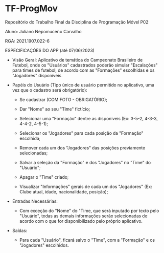 # TF-ProgMov
Repositório do Trabalho Final da Disciplina de Programação Móvel P02

Aluno: Juliano Nepomuceno Carvalho

RGA: 2021.1907.022-6

ESPECIFICAÇÕES DO APP (até 07/06/2023)
- Visão Geral: Aplicativo de temática do Campeonato Brasileiro de Futebol, onde os "Usuários" cadastrados poderão simular "Escalações" para times de futebol, de acordo com as "Formações" escolhidas e os "Jogadores" disponíveis.
- Papéis do Usuário (Tipo único de usuário permitido no aplicativo, uma vez que o cadastro será obrigatório):
  - Se cadastrar (COM FOTO - OBRIGATÓRIO);
  
  - Dar "Nome" ao seu "Time" fictício;

  - Selecionar uma "Formação" dentre as disponíveis (Ex: 3-5-2, 4-3-3, 4-4-2, 4-5-1);
  
  - Selecionar os "Jogadores" para cada posição da "Formação" escolhida;

  - Remover cada um dos "Jogadores" das posições previamente selecionadas;
  
  - Salvar a seleção da "Formação" e dos "Jogadores" no "Time" do "Usuário";

  - Apagar o "Time" criado;
  
  - Visualizar "Informações" gerais de cada um dos "Jogadores" (Ex: Clube atual, idade, nacionalidade, posição);

- Entradas Necessárias: 
  - Com exceção do "Nome" do "Time, que será inputado por texto pelo "Usuário", todas as demais informações serão selecionadas de acordo com o que for disponibilizado pelo próprio aplicativo.

- Saídas:
  - Para cada "Usuário", ficará salvo o "Time", com a "Formação" e os "Jogadores" escolhidos.
